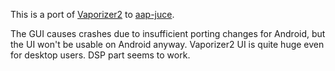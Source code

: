 This is a port of [Vaporizer2](https://github.com/VASTDynamics/Vaporizer2/) to [aap-juce](https://github.com/atsushieno/aap-juce).

The GUI causes crashes due to insufficient porting changes for Android, but
the UI won't be usable on Android anyway. Vaporizer2 UI is quite huge even
for desktop users. DSP part seems to work.
